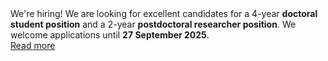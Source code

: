 <div class="notice">
    <headline>We're hiring!</headline>
    We are looking for excellent candidates for a 4-year <strong>doctoral student position</strong>
    and a 2-year <strong>postdoctoral researcher position</strong>.
    We welcome applications until <strong>27 September 2025</strong>.
    <div class="button-row">
        <a class="btn-big" href="/wlog/jobs/">Read more</a>
    </div>
</div>